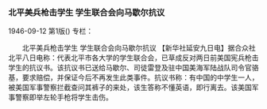 ### 北平美兵枪击学生  学生联合会向马歇尔抗议

1946-09-12
第1版()
专栏：

　　北平美兵枪击学生
    学生联合会向马歇尔抗议
    【新华社延安九日电】据合众社北平八日电称：代表北平市各大学的学生联合会，已草成反对两日前美国宪兵枪击学生的抗议书。该抗议书已送给马歇尔、司徒雷登及驻中国美海军陆战队司令官骆基，要求赔偿，并保证今后不再发生此类事件。抗议书称：有中国的中学生一人，被美国军事警察拦截查问其裤子的来处，该生答称不懂英语，即行离去。该美国军事警察即举左轮手枪将学生击伤。
